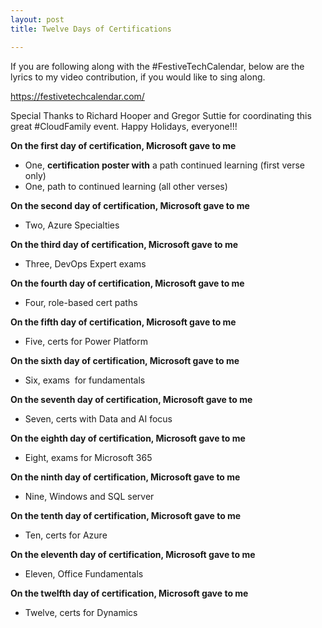 ```yaml
---
layout: post
title: Twelve Days of Certifications

---
```


<!-- wp:paragraph -->
<p>If you are following along with the #FestiveTechCalendar, below are the lyrics to my video contribution, if you would like to sing along.</p>
<!-- /wp:paragraph -->

<!-- wp:paragraph -->
<p><a rel="noreferrer noopener" href="https://festivetechcalendar.com/" target="_blank">https://festivetechcalendar.com/</a></p>
<!-- /wp:paragraph -->

<!-- wp:paragraph -->
<p>Special Thanks to Richard Hooper and Gregor Suttie for coordinating this great #CloudFamily event.  Happy Holidays, everyone!!!</p>
<!-- /wp:paragraph -->

<!-- wp:paragraph -->
<p><strong>On the first day of certification, Microsoft gave to me</strong></p>
<!-- /wp:paragraph -->

<!-- wp:list -->
<ul><li>One, <strong>certification poster with</strong> a path continued learning (first verse only)</li><li>One, path to continued learning (all other verses)</li></ul>
<!-- /wp:list -->

<!-- wp:paragraph -->
<p><strong>On the second day of certification, Microsoft gave to me</strong></p>
<!-- /wp:paragraph -->

<!-- wp:list -->
<ul><li>Two, Azure Specialties</li></ul>
<!-- /wp:list -->

<!-- wp:paragraph -->
<p><strong>On the third day of certification, Microsoft gave to me</strong></p>
<!-- /wp:paragraph -->

<!-- wp:list -->
<ul><li> Three, DevOps Expert exams</li></ul>
<!-- /wp:list -->

<!-- wp:paragraph -->
<p><strong>On the fourth day of certification, Microsoft gave to me</strong></p>
<!-- /wp:paragraph -->

<!-- wp:list -->
<ul><li>Four, role-based cert paths</li></ul>
<!-- /wp:list -->

<!-- wp:paragraph -->
<p><strong>On the fifth day of certification, Microsoft gave to me</strong></p>
<!-- /wp:paragraph -->

<!-- wp:list -->
<ul><li>Five, certs for Power Platform</li></ul>
<!-- /wp:list -->

<!-- wp:paragraph -->
<p><strong>On the sixth day of certification, Microsoft gave to me</strong></p>
<!-- /wp:paragraph -->

<!-- wp:list -->
<ul><li>Six, exams &nbsp;for fundamentals</li></ul>
<!-- /wp:list -->

<!-- wp:paragraph -->
<p><strong>On the seventh day of certification, Microsoft gave to me</strong></p>
<!-- /wp:paragraph -->

<!-- wp:list -->
<ul><li>Seven, certs with Data and AI focus</li></ul>
<!-- /wp:list -->

<!-- wp:paragraph -->
<p><strong>On the eighth day of certification, Microsoft gave to me</strong></p>
<!-- /wp:paragraph -->

<!-- wp:list -->
<ul><li>Eight, exams for Microsoft 365</li></ul>
<!-- /wp:list -->

<!-- wp:paragraph -->
<p><strong>On the ninth day of certification, Microsoft gave to me</strong></p>
<!-- /wp:paragraph -->

<!-- wp:list -->
<ul><li>Nine, Windows and SQL server</li></ul>
<!-- /wp:list -->

<!-- wp:paragraph -->
<p><strong>On the tenth day of certification, Microsoft gave to me</strong></p>
<!-- /wp:paragraph -->

<!-- wp:list -->
<ul><li>Ten, certs for Azure</li></ul>
<!-- /wp:list -->

<!-- wp:paragraph -->
<p><strong>On the eleventh day of certification, Microsoft gave to me</strong></p>
<!-- /wp:paragraph -->

<!-- wp:list -->
<ul><li>Eleven, Office Fundamentals</li></ul>
<!-- /wp:list -->

<!-- wp:paragraph -->
<p><strong>On the twelfth day of certification, Microsoft gave to me</strong></p>
<!-- /wp:paragraph -->

<!-- wp:list -->
<ul><li>Twelve, certs for Dynamics</li></ul>
<!-- /wp:list -->